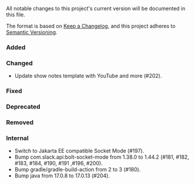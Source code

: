 All notable changes to this project's current version will be documented in this file.

The format is based on [Keep a Changelog](https://keepachangelog.com/en/1.0.0/), and this project adheres
to [Semantic Versioning](https://semver.org/spec/v2.0.0.html).

### Added

### Changed

- Update show notes template with YouTube and more (#202).

### Fixed

### Deprecated

### Removed

### Internal

- Switch to Jakarta EE compatible Socket Mode (#197).
- Bump com.slack.api:bolt-socket-mode from 1.38.0 to 1.44.2 (#181, #182, #183, #184, #190, #191 ,#196, #200).
- Bump gradle/gradle-build-action from 2 to 3 (#180).
- Bump java from 17.0.8 to 17.0.13 (#204).
